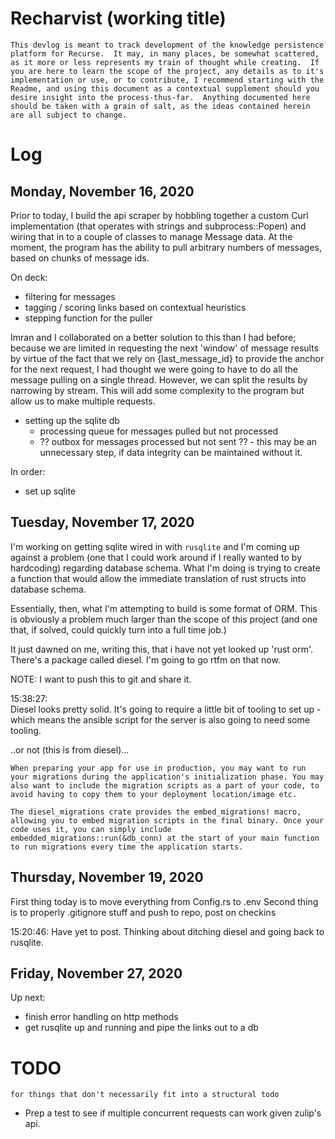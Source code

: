# Recharvist (working title)

	This devlog is meant to track development of the knowledge persistence platform for Recurse.  It may, in many places, be somewhat scattered, as it more or less represents my train of thought while creating.  If you are here to learn the scope of the project, any details as to it's implementation or use, or to contribute, I recommend starting with the Readme, and using this document as a contextual supplement should you desire insight into the process-thus-far.  Anything documented here should be taken with a grain of salt, as the ideas contained herein are all subject to change.

# Log

## Monday, November 16, 2020

Prior to today, I build the api scraper by hobbling together a custom Curl implementation (that operates with strings and subprocess::Popen) and wiring that in to a couple of classes to manage Message data.  At the moment, the program has the ability to pull arbitrary numbers of messages, based on chunks of message ids.  

On deck:
- filtering for messages
- tagging / scoring links based on contextual heuristics
- stepping function for the puller

Imran and I collaborated on a better solution to this than I had before; because we are limited in requesting the next 'window' of message results by virtue of the fact that we rely on {last_message_id} to provide the anchor for the next request, I had thought we were going to have to do all the message pulling on a single thread.  However, we can split the results by narrowing by stream.  This will add some complexity to the program but allow us to make multiple requests.

- setting up the sqlite db
  - processing queue for messages pulled but not processed
  - ?? outbox for messages processed but not sent ?? - this may be an unnecessary step, if data integrity can be maintained without it.
  
  
In order:
- set up sqlite

## Tuesday, November 17, 2020

I'm working on getting sqlite wired in with ```rusqlite``` and I'm coming up against a problem (one that I could work around if I really wanted to by hardcoding) regarding database schema.  What I'm doing is trying to create a function that would allow the immediate translation of rust structs into database schema.  

Essentially, then, what I'm attempting to build is some format of ORM.  This is obviously a problem much larger than the scope of this project (and one that, if solved, could quickly turn into a full time job.)

It just dawned on me, writing this, that i have not yet looked up 'rust orm'.  There's a package called diesel. I'm going to go rtfm on that now.

NOTE:  I want to push this to git and share it. 

15:38:27:	
Diesel looks pretty solid.  It's going to require a little bit of tooling to set up - which means the ansible script for the server is also going to need some tooling.

..or not (this is from diesel)...
```
When preparing your app for use in production, you may want to run your migrations during the application's initialization phase. You may also want to include the migration scripts as a part of your code, to avoid having to copy them to your deployment location/image etc.

The diesel_migrations crate provides the embed_migrations! macro, allowing you to embed migration scripts in the final binary. Once your code uses it, you can simply include embedded_migrations::run(&db_conn) at the start of your main function to run migrations every time the application starts.
```
	
## Thursday, November 19, 2020

First thing today is to move everything from Config.rs to .env
Second thing is to properly .gitignore stuff and push to repo, post on checkins

15:20:46:
Have yet to post.  Thinking about ditching diesel and going back to rusqlite.  

## Friday, November 27, 2020

Up next:
- finish error handling on http methods
- get rusqlite up and running and pipe the links out to a db
# TODO

	for things that don't necessarily fit into a structural todo
	
 - Prep a test to see if multiple concurrent requests can work given zulip's api.
